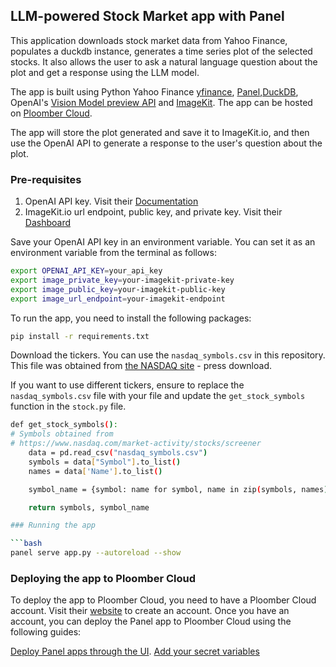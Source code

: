## LLM-powered Stock Market app with Panel

This application downloads stock market data from Yahoo Finance, populates a duckdb instance, generates a time series plot of the selected stocks. It also allows the user to ask a natural language question about the plot and get a response using the LLM model.

The app is built using Python Yahoo Finance [yfinance](https://pypi.org/project/yfinance/), [Panel](https://panel.holoviz.org/),[DuckDB](https://duckdb.org/), OpenAI's [Vision Model preview API](https://platform.openai.com/docs/guides/vision) and [ImageKit](https://docs.imagekit.io/getting-started/quickstart-guides/python/python_app). The app can be hosted on [Ploomber Cloud](https://www.platform.ploomber.io/).

The app will store the plot generated and save it to ImageKit.io, and then use the OpenAI API to generate a response to the user's question about the plot. 

### Pre-requisites

1. OpenAI API key. Visit their [Documentation](https://platform.openai.com/docs/api-reference/introduction)
2. ImageKit.io url endpoint, public key, and private key. Visit their [Dashboard](https://imagekit.io/dashboard)

Save your OpenAI API key in an environment variable. You can set it as an environment variable from the terminal as follows:

```bash
export OPENAI_API_KEY=your_api_key
export image_private_key=your-imagekit-private-key
export image_public_key=your-imagekit-public-key
export image_url_endpoint=your-imagekit-endpoint
```

To run the app, you need to install the following packages:

```bash
pip install -r requirements.txt
```

Download the tickers. You can use the `nasdaq_symbols.csv` in this repository. This file was obtained from [the NASDAQ site](https://www.nasdaq.com/market-activity/stocks/screener) - press download. 

If you want to use different tickers, ensure to replace the `nasdaq_symbols.csv` file with your file and update the `get_stock_symbols` function in the `stock.py` file.

```bash
def get_stock_symbols():
# Symbols obtained from 
# https://www.nasdaq.com/market-activity/stocks/screener
    data = pd.read_csv("nasdaq_symbols.csv")
    symbols = data["Symbol"].to_list()
    names = data['Name'].to_list()

    symbol_name = {symbol: name for symbol, name in zip(symbols, names)}

    return symbols, symbol_name

### Running the app

```bash
panel serve app.py --autoreload --show
```

### Deploying the app to Ploomber Cloud

To deploy the app to Ploomber Cloud, you need to have a Ploomber Cloud account. Visit their [website](https://www.platform.ploomber.io/) to create an account. Once you have an account, you can deploy the Panel app to Ploomber Cloud using the following guides:

[Deploy Panel apps through the UI](https://docs.cloud.ploomber.io/en/latest/apps/panel.html).
[Add your secret variables](https://docs.cloud.ploomber.io/en/latest/user-guide/env-vars.html)